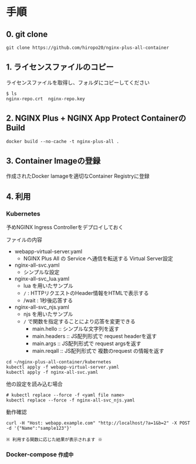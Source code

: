 
# 手順
## 0. git clone
```
git clone https://github.com/hiropo20/nginx-plus-all-container
```

## 1. ライセンスファイルのコピー
ライセンスファイルを取得し、フォルダにコピーしてください
```
$ ls
nginx-repo.crt  nginx-repo.key
```
## 2. NGINX Plus + NGINX App Protect ContainerのBuild
```
docker build --no-cache -t nginx-plus-all .
```

## 3. Container Imageの登録
作成されたDocker Iamageを適切なContainer Registryに登録

## 4. 利用

### Kubernetes
予めNGINX Ingress Controllerをデプロイしておく

ファイルの内容
- webapp-virtual-server.yaml
  - NGINX Plus All の Service へ通信を転送する Virtual Server設定
- nginx-all-svc.yaml
  - シンプルな設定
- nginx-all-svc_lua.yaml
  - lua を用いたサンプル
  - ``/`` : HTTPリクエストのHeader情報をHTMLで表示する
  - /wait : 1秒後応答する
- nginx-all-svc_njs.yaml 
  - njs を用いたサンプル
  - ``/`` で関数を指定することにより応答を変更できる 
    - main.hello :: シンプルな文字列を返す
    - main.headers :: JS配列形式で request headerを返す
    - main.args :: JS配列形式で request argsを返す
    - main.reqall :: JS配列形式で 複数のrequest の情報を返す


```
cd ~/nginx-plus-all-container/kubernetes
kubectl apply -f webapp-virtual-server.yaml
kubectl apply -f nginx-all-svc.yaml
```

他の設定を読み込む場合
```
# kubectl replace --force -f <yaml file name>
kubectl replace --force -f nginx-all-svc_njs.yaml
```

動作確認

```
curl -H "Host: webapp.example.com" "http://localhost/?a=1&b=2" -X POST -d '{"Name":"sample123"}' 

※ 利用する関数に応じた結果が表示されます ※
```


### Docker-compose ``作成中``
